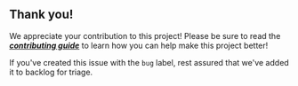 ## Thank you!

We appreciate your contribution to this project! Please be sure to read the [_**contributing guide**_](https://github.com/im-coder-lg/comboser/blob/main/CONTRIBUTING-GUIDE.md) to learn how you can help make this project better!

If you've created this issue with the `bug` label, rest assured that we've added it to backlog for triage.
